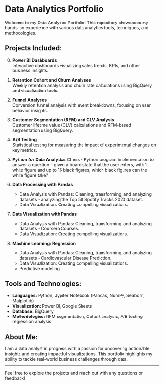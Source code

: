# Data Analytics Portfolio

Welcome to my Data Analytics Portfolio! This repository showcases my hands-on experience with various data analytics tools, techniques, and methodologies.

## Projects Included:
0. **Power BI Dashboards**  
   Interactive dashboards visualizing sales trends, KPIs, and other business insights.
   
1. **Retention Cohort and Churn Analyses**  
   Weekly retention analysis and churn rate calculations using BigQuery and visualization tools.
   
2. **Funnel Analyses**  
   Conversion funnel analysis with event breakdowns, focusing on user behavior insights.
   
3. **Customer Segmentation (RFM) and CLV Analysis**  
   Customer lifetime value (CLV) calculations and RFM-based segmentation using BigQuery.

4. **A/B Testing**  
   Statistical testing for measuring the impact of experimental changes on key metrics.

5. **Python for Data Analytics**
   Chess - Python program implementation to answer a question – given a board state that the user enters, with 1 white figure and up to 16 black figures, which black figures can the white figure take?
   
6. **Data Processing with Pandas**  
   - Data Analysis with Pandas: Cleaning, transforming, and analyzing datasets - analyzing the Top 50 Spotify Tracks 2020 dataset.  
   - Data Visualization: Creating compelling visualizations.  
   
7. **Data Visualization with Pandas**  
   - Data Analysis with Pandas: Cleaning, transforming, and analyzing datasets - Coursera Courses.  
   - Data Visualization: Creating compelling visualizations.

8. **Machine Learning: Regression**  
   - Data Analysis with Pandas: Cleaning, transforming, and analyzing datasets - Cardiovascular Disease Prediction.  
   - Data Visualization: Creating compelling visualizations.
   - Predictive modeling

## Tools and Technologies:
- **Languages:** Python, Jypiter Notebook (Pandas, NumPy, Seaborn, Matplotlib)  
- **Visualization:** Power BI, Google Sheets  
- **Database:** BigQuery  
- **Methodologies:** RFM segmentation, Cohort analysis, A/B testing, regression analysis

## About Me:
I am a data analyst in progress with a passion for uncovering actionable insights and creating impactful visualizations. This portfolio highlights my ability to tackle real-world business challenges through data.

---

Feel free to explore the projects and reach out with any questions or feedback!
